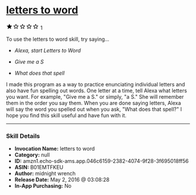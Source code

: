 # [letters to word](http://alexa.amazon.com/#skills/amzn1.echo-sdk-ams.app.046c6159-2382-4074-9f28-3f695018ff56)
![1 stars](../../images/ic_star_black_18dp_1x.png)![1 stars](../../images/ic_star_border_black_18dp_1x.png)![1 stars](../../images/ic_star_border_black_18dp_1x.png)![1 stars](../../images/ic_star_border_black_18dp_1x.png)![1 stars](../../images/ic_star_border_black_18dp_1x.png) 1

To use the letters to word skill, try saying...

* *Alexa, start Letters to Word*

* *Give me a S*

* *What does that spell*

I made this program as a way to practice enunciating individual letters and also have fun spelling out words.  One letter at a time, tell Alexa what letters you want.  For example, "Give me a S." or simply, "a S."   She will remember them in the order you say them.  When you are done saying letters, Alexa will say the word you spelled out when you ask, "What does that spell?"  I hope you find this skill useful and have fun with it.

***

### Skill Details

* **Invocation Name:** letters to word
* **Category:** null
* **ID:** amzn1.echo-sdk-ams.app.046c6159-2382-4074-9f28-3f695018ff56
* **ASIN:** B01EMTFKEU
* **Author:** midnight wrench
* **Release Date:** May 2, 2016 @ 03:08:28
* **In-App Purchasing:** No
